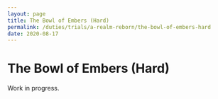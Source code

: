 ```yaml
---
layout: page
title: The Bowl of Embers (Hard)
permalink: /duties/trials/a-realm-reborn/the-bowl-of-embers-hard
date: 2020-08-17
---
```


# The Bowl of Embers (Hard)

Work in progress.

